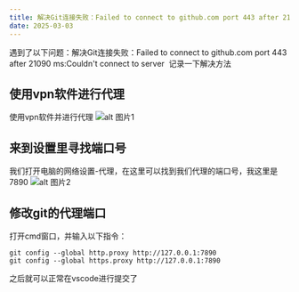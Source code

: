 ```yaml
---
title: 解决Git连接失败：Failed to connect to github.com port 443 after 21090 ms:Couldn't connect to server ‍
date: 2025-03-03
---
```

遇到了以下问题：解决Git连接失败：Failed to connect to github.com port 443 after 21090 ms:Couldn't connect to server ‍
记录一下解决方法

## 使用vpn软件进行代理

使用vpn软件并进行代理
![alt 图片1](/img/2/1.png)

## 来到设置里寻找端口号
我们打开电脑的网络设置-代理，在这里可以找到我们代理的端口号，我这里是7890
![alt 图片2](/img/2/2.png)

## 修改git的代理端口
打开cmd窗口，并输入以下指令：
```
git config --global http.proxy http://127.0.0.1:7890
git config --global https.proxy http://127.0.0.1:7890
```

之后就可以正常在vscode进行提交了